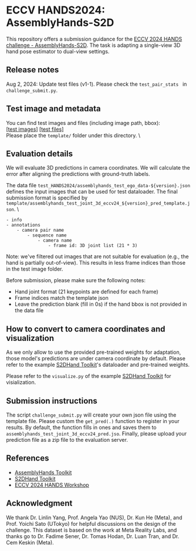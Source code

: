 # ECCV HANDS2024: AssemblyHands-S2D
This repository offers a submission guidance for the [ECCV 2024 HANDS challenge - AssemblyHands-S2D](https://hands-workshop.org/challenge2024.html).
The task is adapting a single-view 3D hand pose estimator to dual-view settings.

## Release notes
Aug 2, 2024: Update test files (v1-1).  Please check the ``test_pair_stats `` in `challenge_submit.py`.

## Test image and metadata
You can find test images and files (including image path, bbox): \
[[test images]](https://drive.google.com/drive/folders/1Vsh4V_7JLyycP8c13_RVPpXhmlQaJhdD?usp=sharing) 
[[test files]](https://drive.google.com/drive/folders/18p4kF6BmArKGp3cac7Ww4TjfYcbHbYRs?usp=drive_link) \
Please place the `template/` folder under this directory. \

## Evaluation details
We will evaluate 3D predictions in camera coordinates. We will calculate the error after aligning the predictions with ground-truth labels.

The data file `test_HANDS2024/assemblyhands_test_ego_data-${version}.json` defines the input images that can be used for test dataloader.
The final submission format is specified by `template/assemblyhands_test_joint_3d_eccv24_${version}_pred_template.json`. \
```angular2html
- info
- annotations
    - camera pair name
        - sequence name
            - camera name
                - frame id: 3D joint list (21 * 3)
```
Note: we've filtered out images that are not suitable for evaluation (e.g., the hand is partially out-of-view). 
This results in less frame indices than those in the test image folder.

Before submission, please make sure the following notes:
- Hand joint format (21 keypoints are defined for each frame)
- Frame indices match the template json
- Leave the prediction blank (fill in 0s) if the hand bbox is not provided in the data file

## How to convert to camera coordinates and visualization
As we only allow to use the provided pre-trained weights for adaptation, those model's predictions are under camera coordinate by default.
Please refer to the example [S2DHand Toolkit](https://github.com/MickeyLLG/S2DHand_HANDS2024)'s dataloader and pre-trained weights.

Please refer to the `visualize.py` of the example [S2DHand Toolkit](https://github.com/MickeyLLG/S2DHand_HANDS2024) for visialization.
## Submission instructions
The script `challenge_submit.py` will create your own json file using the template file.
Please custom the `get_pred(.)` function to register in your results.
By default, the function fills in ones and saves them to `assemblyhands_test_joint_3d_eccv24_pred.jso`.
Finally, please upload your prediction file as a zip file to the evaluation server.

## References
- [AssemblyHands Toolkit](https://github.com/facebookresearch/assemblyhands-toolkit)
- [S2DHand Toolkit](https://github.com/MickeyLLG/S2DHand_HANDS2024)
- [ECCV 2024 HANDS Workshop](https://hands-workshop.org/workshop2024.html)

## Acknowledgment
We thank Dr. Linlin Yang, Prof. Angela Yao (NUS), Dr. Kun He (Meta), and Prof. Yoichi Sato (UTokyo) for helpful discussions on the design of the challenge. This dataset is based on the work at Meta Reality Labs, and thanks go to Dr. Fadime Sener, Dr. Tomas Hodan, Dr. Luan Tran, and Dr. Cem Keskin (Meta). 
